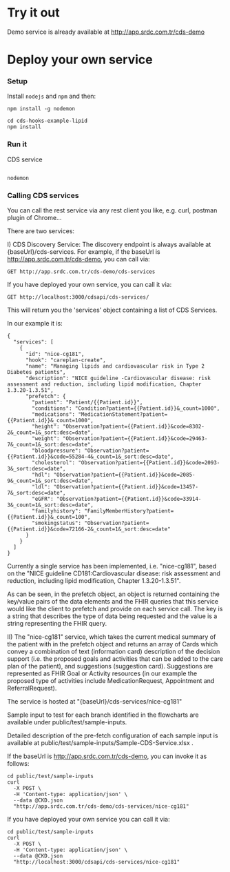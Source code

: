 # Try it out

Demo service is already available at http://app.srdc.com.tr/cds-demo


# Deploy your own service

### Setup

Install `nodejs`  and `npm` and then:
```
npm install -g nodemon

cd cds-hooks-example-lipid
npm install
```

### Run it

CDS service
```

nodemon
```

### Calling CDS services

You can call the rest service via any rest client you like, e.g. curl, postman plugin of Chrome...

There are two services:

I) CDS Discovery Service: The discovery endpoint is always available at {baseUrl}/cds-services. For example, if the baseUrl is http://app.srdc.com.tr/cds-demo, you can call via:

```
GET http://app.srdc.com.tr/cds-demo/cds-services
```

If you have deployed your own service, you can call it via:
```
GET http://localhost:3000/cdsapi/cds-services/
```

This will return you the 'services' object containing a list of CDS Services.

In our example it is: 
```
{
  "services": [
    {
      "id": "nice-cg181",
      "hook": "careplan-create",
      "name": "Managing lipids and cardiovascular risk in Type 2 Diabetes patients",
      "description": "NICE guideline -Cardiovascular disease: risk assessment and reduction, including lipid modification, Chapter 1.3.20-1.3.51",
      "prefetch": {
        "patient": "Patient/{{Patient.id}}",
        "conditions": "Condition?patient={{Patient.id}}&_count=1000",
        "medications": "MedicationStatement?patient={{Patient.id}}&_count=1000",
        "height": "Observation?patient={{Patient.id}}&code=8302-2&_count=1&_sort:desc=date",
        "weight": "Observation?patient={{Patient.id}}&code=29463-7&_count=1&_sort:desc=date",
        "bloodpressure": "Observation?patient={{Patient.id}}&code=55284-4&_count=1&_sort:desc=date",
        "cholesterol": "Observation?patient={{Patient.id}}&code=2093-3&_sort:desc=date",
        "hdl": "Observation?patient={{Patient.id}}&code=2085-9&_count=1&_sort:desc=date",
        "ldl": "Observation?patient={{Patient.id}}&code=13457-7&_sort:desc=date",
        "eGFR": "Observation?patient={{Patient.id}}&code=33914-3&_count=1&_sort:desc=date",
        "familyhistory": "FamilyMemberHistory?patient={{Patient.id}}&_count=100",
        "smokingstatus": "Observation?patient={{Patient.id}}&code=72166-2&_count=1&_sort:desc=date"
      }
    }
  ]
}
```
Currently a single service has been implemented, i.e. "nice-cg181", based on the "NICE guideline CD181:Cardiovascular disease: risk assessment and reduction,
including lipid modification, Chapter 1.3.20-1.3.51".

As can be seen, in the prefetch object, an object is returned containing the key/value pairs of the data elements and the FHIR queries that this service would like the client to prefetch and provide on
each service call. The key is a string that describes the type of data being requested and the value is a string representing the FHIR query. 

II) The "nice-cg181" service, which takes the current medical summary of the patient with in the prefetch object and returns an array of Cards which convey a combination of text (information card) description of the decision support (i.e. the proposed goals and activities that can be added to the care plan of the patient), and suggestions (suggestion card). Suggestions are represented as FHIR Goal or Activity resources (in our example the proposed type of activities include MedicationRequest, Appointment and ReferralRequest).

The service is hosted at "{baseUrl}/cds-services/nice-cg181"

Sample input to test for each branch identified in the flowcharts are available under public/test/sample-inputs.

Detailed description of the pre-fetch configuration of each sample input is available at public/test/sample-inputs/Sample-CDS-Service.xlsx . 

If the baseUrl is http://app.srdc.com.tr/cds-demo, you can invoke it as follows:

```
cd public/test/sample-inputs
curl
  -X POST \
  -H 'Content-type: application/json' \
  --data @CKD.json
  "http://app.srdc.com.tr/cds-demo/cds-services/nice-cg181"
```

If you have deployed your own service you can call it via:
```
cd public/test/sample-inputs
curl
  -X POST \
  -H 'Content-type: application/json' \
  --data @CKD.json
  "http://localhost:3000/cdsapi/cds-services/nice-cg181"
```
